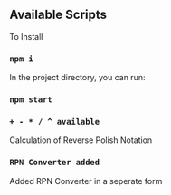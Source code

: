 ## Available Scripts

To Install

### `npm i`

In the project directory, you can run:

### `npm start`

### `+ - * / ^ available`

Calculation of Reverse Polish Notation

### `RPN Converter added `

Added RPN Converter in a seperate form
